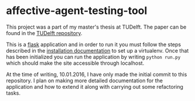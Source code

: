 # affective-agent-testing-tool

This project was a part of my master's thesis at TUDelft. The paper can be found in the [TUDelft repository](http://repository.tudelft.nl/view/ir/uuid%3A1f8746a4-2f90-48ce-ab6f-e19fe143a95d/). 

This is a [flask](http://flask.pocoo.org/) application and in order to run it you must follow the steps described in the [installation documentation](http://flask.pocoo.org/docs/0.10/installation/) to set up a virtualenv. Once that has been initialized you can run the application by writing `python run.py` which should make the site accessible through localhost. 

At the time of writing, 10.01.2016, I have only made the initial commit to this repository. I plan on making more detailed documentation for the application and how to extend it along with carrying out some refactoring tasks.
